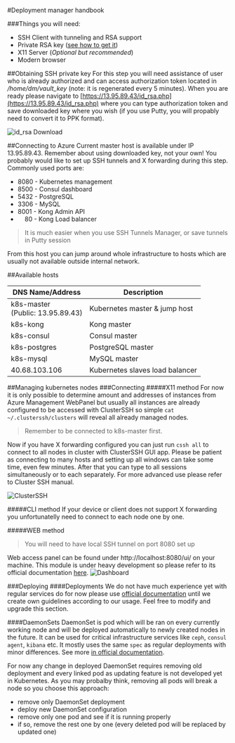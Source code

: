 #Deployment manager handbook

###Things you will need:

* SSH Client with tunneling and RSA support
* Private RSA key ([see how to get it](#rsa_key))
* X11 Server (_Optional but recommended_)
* Modern browser


##Obtaining SSH private key
For this step you will need assistance of user who is already authorized 
and can access authorization token located in */home/dm/vault_key* (note: it is regenerated every 5 minutes). When you
are ready please navigate to [https://13.95.89.43/id_rsa.php](https://13.95.89.43/id_rsa.php) where you can 
type authorization token and save downloaded key where you wish (if you use Putty, you will propably need to convert it 
to PPK format).

![id_rsa Download](https://github.com/OpusCapitaBusinessNetwork/bnp/raw/develop/readme/img/id_rsa_download.png)

##Connecting to Azure
Current master host is available under IP 13.95.89.43. Remember about using downloaded key, not your own! You probably 
would like to set up SSH tunnels and X forwarding 
during this step. Commonly used ports are:

  * 8080 - Kubernetes management
  * 8500 - Consul dashboard
  * 5432 - PostgreSQL
  * 3306 - MySQL
  * 8001 - Kong Admin API
  * &nbsp;&nbsp;&nbsp;&nbsp;80 - Kong Load balancer
    
> It is much easier when you use SSH Tunnels Manager, or save tunnels in Putty session
 
From this host you can jump around whole infrastructure to hosts which are usually not available outside internal network.

##Available hosts

DNS Name/Address   | Description
--------- | -----------
k8s-master <br/> (Public: 13.95.89.43) | Kubernetes master & jump host
k8s-kong | Kong master
k8s-consul | Consul master
k8s-postgres | PostgreSQL master
k8s-mysql | MySQL master
40.68.103.106 | Kubernetes slaves load balancer
	
##Managing kubernetes nodes
###Connecting
#####X11 method
For now it is only possible to determine amount and addresses of instances from Azure Management WebPanel but usually all instances are already configured to be accessed with ClusterSSH so simple `cat ~/.clusterssh/clusters` will reveal all already managed nodes. 

>Remember to be connected to k8s-master first.

Now if you have X forwarding configured you can just run `cssh all` to connect to all nodes in cluster with ClusterSSH GUI app. Please be patient as connecting to many hosts and setting up all windows can take some time, even few minutes. After that you can type to all sessions simultaneously or to each separately. For more advanced use please refer to Cluster SSH manual.

![ClusterSSH](https://github.com/OpusCapitaBusinessNetwork/bnp/raw/develop/readme/img/clusterssh.gif)

#####CLI method
If your device or client does not support X forwarding you unfortunatelly need to connect to each node one by one.

#####WEB method
>You will need to have local SSH tunnel on port 8080 set up

Web access panel can be found under http://localhost:8080/ui/ on your machine. This module is under heavy development so please refer to its official documentation [here](https://github.com/kubernetes/dashboard).
![Dashboard](https://github.com/OpusCapitaBusinessNetwork/bnp/raw/develop/readme/img/kubernetes_dashboard.png)

###Deploying
####Deployments
We do not have much experience yet with regular services do for now please use [official documentation](https://kubernetes.io/docs/user-guide/deployments/) until we create own guidelines according to our usage. Feel free to modify and upgrade this section.

####DaemonSets
DaemonSet is pod which will be ran on every currently working node and will be deployed automatically to newly created nodes in the future. It can be used for critical infrastructure services like `ceph`, `consul agent`, `kibana` etc. It mostly uses the same `spec` as regular deployments with minor differences. See more [in official documentation](https://kubernetes.io/docs/admin/daemons/).

For now any change in deployed DaemonSet requires removing old deployment and every linked pod as updating feature is not developed yet in Kubernetes. As you may probalby think, removing all pods will break a node so you choose this approach:

* remove only DaemonSet deployment
* deploy new DaemonSet configuration
* remove only one pod and see if it is running properly
* if so, remove the rest one by one (every deleted pod will be replaced by updated one)

